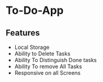 # To-Do-App
## Features
* Local Storage
* Ability to Delete Tasks
* Ability To Distinguish Done tasks
* Ability To remove All Tasks
* Responsive on all Screens
